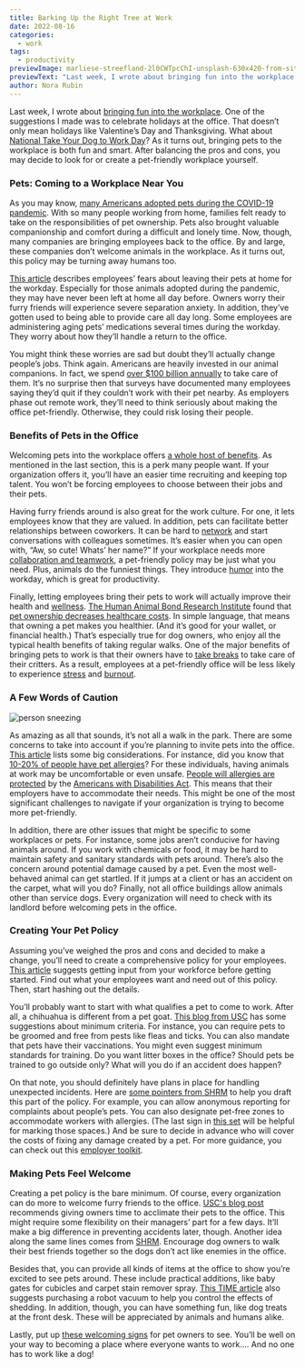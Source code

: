 ```yaml
---
title: Barking Up the Right Tree at Work
date: 2022-08-16
categories:
  - work
tags:
  - productivity
previewImage: marliese-streefland-2l0CWTpcChI-unsplash-630x420-from-site-en.jpg
previewText: "Last week, I wrote about bringing fun into the workplace. One of the suggestions I made was to celebrate holidays at the office. That doesn’t only mean holidays like Valentine’s Day and Thanksgiving. What about National Take Your Dog to Work Day? As it turns out, bringing pets to the workplace is both fun and smart. After balancing the pros and cons, you may decide to look for or create a pet-friendly workplace yourself."
author: Nora Rubin
---
```

Last week, I wrote about [bringing fun into the workplace](https://pyrus.com/en/blog/bring-fun-into-the-workplace). One of the suggestions I made was to celebrate holidays at the office. That doesn’t only mean holidays like Valentine’s Day and Thanksgiving. What about [National Take Your Dog to Work Day](https://en.wikipedia.org/wiki/Take_Your_Dog_to_Work_Day)? As it turns out, bringing pets to the workplace is both fun and smart. After balancing the pros and cons, you may decide to look for or create a pet-friendly workplace yourself.

### **Pets: Coming to a Workplace Near You**

As you may know, [many Americans adopted pets during the COVID-19 pandemic](https://time.com/5912616/pet-of-the-year-2020-rescue-animals/). With so many people working from home, families felt ready to take on the responsibilities of pet ownership. Pets also brought valuable companionship and comfort during a difficult and lonely time. Now, though, many companies are bringing employees back to the office. By and large, these companies don’t welcome animals in the workplace. As it turns out, this policy may be turning away humans too.

[This article](https://time.com/6077005/choosing-pandemic-pets-over-work/) describes employees’ fears about leaving their pets at home for the workday. Especially for those animals adopted during the pandemic, they may have never been left at home all day before. Owners worry their furry friends will experience severe separation anxiety. In addition, they’ve gotten used to being able to provide care all day long. Some employees are administering aging pets’ medications several times during the workday. They worry about how they’ll handle a return to the office.

You might think these worries are sad but doubt they’ll actually change people’s jobs. Think again. Americans are heavily invested in our animal companions. In fact, we spend [over $100 billion annually](https://www.americanpetproducts.org/press_industrytrends.asp) to take care of them. It’s no surprise then that surveys have documented many employees saying they’d quit if they couldn’t work with their pet nearby. As employers phase out remote work, they’ll need to think seriously about making the office pet-friendly. Otherwise, they could risk losing their people.

### **Benefits of Pets in the Office**

Welcoming pets into the workplace offers [a whole host of benefits](https://www.business.com/articles/pets-in-the-workplace-is-it-a-good-or-bad-idea/). As mentioned in the last section, this is a perk many people want. If your organization offers it, you’ll have an easier time recruiting and keeping top talent. You won’t be forcing employees to choose between their jobs and their pets.

Having furry friends around is also great for the work culture. For one, it lets employees know that they are valued. In addition, pets can facilitate better relationships between coworkers. It can be hard to [network](https://pyrus.com/en/blog/building-your-network-in-a-remote-landscape) and start conversations with colleagues sometimes. It’s easier when you can open with, “Aw, so cute! Whats’ her name?” If your workplace needs more [collaboration and teamwork](https://pyrus.com/en/blog/solitude-or-collaboration-productivity-in-individuals-and-groups), a pet-friendly policy may be just what you need. Plus, animals do the funniest things. They introduce [humor](https://pyrus.com/en/blog/no-joke-humor-seriously-boosts-productivity) into the workday, which is great for productivity.

Finally, letting employees bring their pets to work will actually improve their health and [wellness](https://pyrus.com/en/blog/dive-into-the-8-dimensions-of-wellness). [The Human Animal Bond Research Institute](https://habri.org/) found that [pet ownership decreases healthcare costs](https://habri.org/pressroom/20151214). In simple language, that means that owning a pet makes you healthier. (And it’s good for your wallet, or financial health.) That’s especially true for dog owners, who enjoy all the typical health benefits of taking regular walks. One of the major benefits of bringing pets to work is that their owners have to [take breaks](https://pyrus.com/en/blog/break-it-up-the-how) to take care of their critters. As a result, employees at a pet-friendly office will be less likely to experience [stress](https://pyrus.com/en/blog/stressing-out-of-the-office) and [burnout](https://pyrus.com/en/blog/fighting-the-fires-of-burnout-in-covid-times).

### **A Few Words of Caution**

![person sneezing](cold-g5336a8ed8_640-300x200.webp)

As amazing as all that sounds, it’s not all a walk in the park. There are some concerns to take into account if you’re planning to invite pets into the office. [This article](https://www.business.com/articles/pets-in-the-workplace-is-it-a-good-or-bad-idea/) lists some big considerations. For instance, did you know that [10-20% of people have pet allergies](https://www.aafa.org/pet-dog-cat-allergies/)? For these individuals, having animals at work may be uncomfortable or even unsafe. [People will allergies are protected](https://www.aafa.org/asthma-allergies-and-the-american-with-disabilities-act) by the [Americans with Disabilities Act](https://www.ada.gov/). This means that their employers have to accommodate their needs. This might be one of the most significant challenges to navigate if your organization is trying to become more pet-friendly.

In addition, there are other issues that might be specific to some workplaces or pets. For instance, some jobs aren’t conducive for having animals around. If you work with chemicals or food, it may be hard to maintain safety and sanitary standards with pets around. There’s also the concern around potential damage caused by a pet. Even the most well-behaved animal can get startled. If it jumps at a client or has an accident on the carpet, what will you do? Finally, not all office buildings allow animals other than service dogs. Every organization will need to check with its landlord before welcoming pets in the office.

### **Creating Your Pet Policy**

Assuming you’ve weighed the pros and cons and decided to make a change, you’ll need to create a comprehensive policy for your employees. [This article](https://www.business.com/articles/pets-in-the-workplace-is-it-a-good-or-bad-idea/) suggests getting input from your workforce before getting started. Find out what your employees want and need out of this policy. Then, start hashing out the details.

You’ll probably want to start with what qualifies a pet to come to work. After all, a chihuahua is different from a pet goat. [This blog from USC](https://appliedpsychologydegree.usc.edu/blog/the-benefits-of-bringing-pets-to-work/) has some suggestions about minimum criteria. For instance, you can require pets to be groomed and free from pests like fleas and ticks. You can also mandate that pets have their vaccinations. You might even suggest minimum standards for training. Do you want litter boxes in the office? Should pets be trained to go outside only? What will you do if an accident does happen?

On that note, you should definitely have plans in place for handling unexpected incidents. Here are [some pointers from SHRM](https://www.shrm.org/hr-today/news/hr-news/pages/make-room-for-rover.aspx) to help you draft this part of the policy. For example, you can allow anonymous reporting for complaints about people’s pets. You can also designate pet-free zones to accommodate workers with allergies. (The last sign in [this set](https://www.purina.com/sites/g/files/auxxlc196/files/2017-10/Purina-PetsAtWork-Starter-Kit-Office-Pet-Signs.pdf) will be helpful for marking those spaces.) And be sure to decide in advance who will cover the costs of fixing any damage created by a pet. For more guidance, you can check out this [employer toolkit](https://www.purina.com/about-purina/pets-at-work).

### **Making Pets Feel Welcome**

Creating a pet policy is the bare minimum. Of course, every organization can do more to welcome furry friends to the office. [USC's blog post](https://appliedpsychologydegree.usc.edu/blog/the-benefits-of-bringing-pets-to-work/) recommends giving owners time to acclimate their pets to the office. This might require some flexibility on their managers’ part for a few days. It’ll make a big difference in preventing accidents later, though. Another idea along the same lines comes from [SHRM](https://www.shrm.org/hr-today/news/hr-news/pages/make-room-for-rover.aspx). Encourage dog owners to walk their best friends together so the dogs don’t act like enemies in the office. 

Besides that, you can provide all kinds of items at the office to show you’re excited to see pets around. These include practical additions, like baby gates for cubicles and carpet stain remover spray. [This TIME article](https://time.com/6077005/choosing-pandemic-pets-over-work/) also suggests purchasing a robot vacuum to help you control the effects of shedding. In addition, though, you can have something fun, like dog treats at the front desk. These will be appreciated by animals and humans alike.

Lastly, put up [these welcoming signs](https://www.purina.com/sites/g/files/auxxlc196/files/2017-10/Purina-PetsAtWork-Starter-Kit-Office-Pet-Signs.pdf) for pet owners to see. You’ll be well on your way to becoming a place where everyone wants to work…. And no one has to work like a dog!